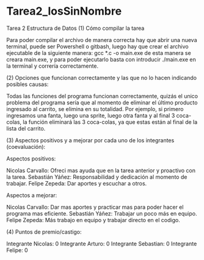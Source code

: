 # Tarea2_losSinNombre
Tarea 2 Estructura de Datos
(1) Cómo compilar la tarea

Para poder compilar el archivo de manera correcta hay que abrir una nueva terminal, puede ser Powershell o gitbash, 
luego hay que crear el archivo ejecutable de la siguiente manera:
gcc *.c -o main.exe
de esta manera se creara main.exe, y para poder ejecutarlo basta con introducir ./main.exe en la terminal y correría correctamente.

(2) Opciones que funcionan correctamente y las que no lo hacen indicando posibles causas:

Todas las funciones del programa funcionan correctamente, quizás el unico problema del programa sería que al momento de eliminar el 
último producto ingresado al carrito, se elimina en su totalidad. Por ejemplo, si primero ingresamos una fanta, luego una sprite, luego 
otra fanta y al final 3 coca-colas, la función eliminará las 3 coca-colas, ya que estas están al final de la lista del carrito.

(3) Aspectos positivos y a mejorar por cada uno de los integrantes (coevaluación):

Aspectos positivos:

Nicolas Carvallo: Ofreci mas ayuda que en la tarea anterior y proactivo con la tarea.
Sebastián Yáñez: Responsabilidad y dedicación al momento de trabajar.
Felipe Zepeda: Dar aportes y escuchar a otros.

Aspectos a mejorar:

Nicolas Carvallo: Dar mas aportes y practicar mas para poder hacer el programa mas eficiente.
Sebastián Yáñez: Trabajar un poco más en equipo.
Felipe Zepeda: Más trabajo en equipo y trabajar directo en el codigo.

(4) Puntos de premio/castigo:

Integrante Nicolas: 0
Integrante Arturo: 0
Integrante Sebastian: 0
Integrante Felipe: 0
